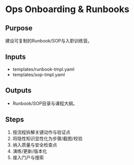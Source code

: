 # Ops Onboarding & Runbooks

## Purpose

建设可复制的Runbook/SOP与入职训练营。

## Inputs

- templates/runbook-tmpl.yaml
- templates/sop-tmpl.yaml

## Outputs

- Runbook/SOP目录与课程大纲。

## Steps

1. 按流程拆解关键动作与验证点
2. 将隐性知识显性化为步骤/截图/校验
3. 纳入质量与安全检查点
4. 演练/更新/版本化
5. 接入门户与搜索
